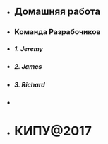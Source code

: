 + ## Домашняя работа
+ ### Команда Разрабочиков 
+ ##### 1. Jeremy
+ ##### 2. James
+ ##### 3. Richard
+
+ # КИПУ@2017